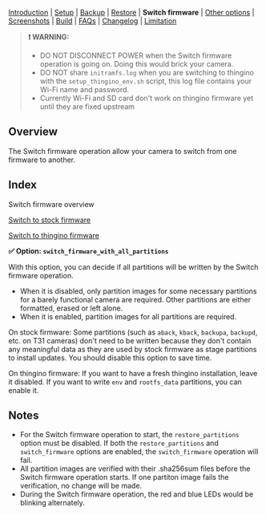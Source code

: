 
[Introduction](README.md) | [Setup](README_setup.md) | [Backup](README_backup.md) | [Restore](README_restore.md) | **Switch firmware** | [Other options](README_other_options.md) | [Screenshots](README_screenshots.md) | [Build](README_build.md) | [FAQs](README_FAQs.md) | [Changelog](Changelog.md) | [Limitation](Limitation.md)

> **❗ WARNING:**
> - DO NOT DISCONNECT POWER when the Switch firmware operation is going on. Doing this would brick your camera.
> - DO NOT share `initramfs.log` when you are switching to thingino with the `setup_thingino_env.sh` script, this log file contains your Wi-Fi name and password.
> - Currently Wi-Fi and SD card don't work on thingino firmware yet until they are fixed upstream

## Overview

The Switch firmware operation allow your camera to switch from one firmware to another.

## Index

Switch firmware overview

[Switch to stock firmware](README_switch_firmware_stock.md)

[Switch to thingino firmware](README_switch_firmware_thingino.md)

**✅ Option: `switch_firmware_with_all_partitions`**

With this option, you can decide if all partitions will be written by the Switch firmware operation.

- When it is disabled, only partition images for some necessary partitions for a barely functional camera are required. Other partitions are either formatted, erased or left alone. 
- When it is enabled, partition images for all partitions are required.

On stock firmware: Some partitions (such as `aback`, `kback`, `backupa`, `backupd`, etc. on T31 cameras) don't need to be written because they don't contain any meaningful data as they are used by stock firmware as stage partitions to install updates. You should disable this option to save time.

On thingino firmware: If you want to have a fresh thingino installation, leave it disabled. If you want to write `env` and `rootfs_data` partitions, you can enable it.

## Notes

- For the Switch firmware operation to start, the `restore_partitions` option must be disabled. If both the `restore_partitions` and `switch_firmware` options are enabled, the `switch_firmware` operation will fail.
- All partition images are verified with their .sha256sum files before the Switch firmware operation starts. If one partiton image fails the verification, no change will be made.
- During the Switch firmware operation, the red and blue LEDs would be blinking alternately.
